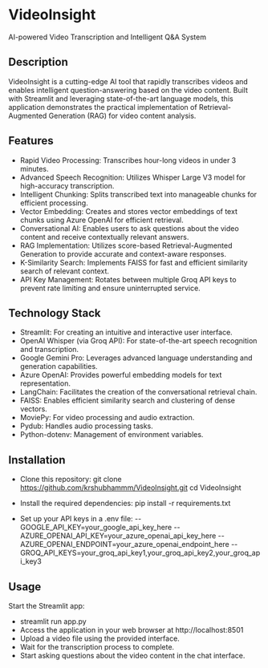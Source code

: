 # VideoInsight
AI-powered Video Transcription and Intelligent Q&A System

## Description
VideoInsight is a cutting-edge AI tool that rapidly transcribes videos and enables intelligent question-answering based on the video content. Built with Streamlit and leveraging state-of-the-art language models, this application demonstrates the practical implementation of Retrieval-Augmented Generation (RAG) for video content analysis.

## Features

- Rapid Video Processing: Transcribes hour-long videos in under 3 minutes.
- Advanced Speech Recognition: Utilizes Whisper Large V3 model for high-accuracy transcription.
- Intelligent Chunking: Splits transcribed text into manageable chunks for efficient processing.
- Vector Embedding: Creates and stores vector embeddings of text chunks using Azure OpenAI for efficient retrieval.
- Conversational AI: Enables users to ask questions about the video content and receive contextually relevant answers.
- RAG Implementation: Utilizes score-based Retrieval-Augmented Generation to provide accurate and context-aware responses.
- K-Similarity Search: Implements FAISS for fast and efficient similarity search of relevant context.
- API Key Management: Rotates between multiple Groq API keys to prevent rate limiting and ensure uninterrupted service.

## Technology Stack

- Streamlit: For creating an intuitive and interactive user interface.
- OpenAI Whisper (via Groq API): For state-of-the-art speech recognition and transcription.
- Google Gemini Pro: Leverages advanced language understanding and generation capabilities.
- Azure OpenAI: Provides powerful embedding models for text representation.
- LangChain: Facilitates the creation of the conversational retrieval chain.
- FAISS: Enables efficient similarity search and clustering of dense vectors.
- MoviePy: For video processing and audio extraction.
- Pydub: Handles audio processing tasks.
- Python-dotenv: Management of environment variables.

## Installation

- Clone this repository:
git clone https://github.com/krshubhammm/VideoInsight.git
cd VideoInsight

- Install the required dependencies:
  pip install -r requirements.txt
  
- Set up your API keys in a .env file:
-- GOOGLE_API_KEY=your_google_api_key_here
-- AZURE_OPENAI_API_KEY=your_azure_openai_api_key_here
-- AZURE_OPENAI_ENDPOINT=your_azure_openai_endpoint_here
-- GROQ_API_KEYS=your_groq_api_key1,your_groq_api_key2,your_groq_api_key3


## Usage

Start the Streamlit app:
- streamlit run app.py
- Access the application in your web browser at http://localhost:8501
- Upload a video file using the provided interface.
- Wait for the transcription process to complete.
- Start asking questions about the video content in the chat interface.
